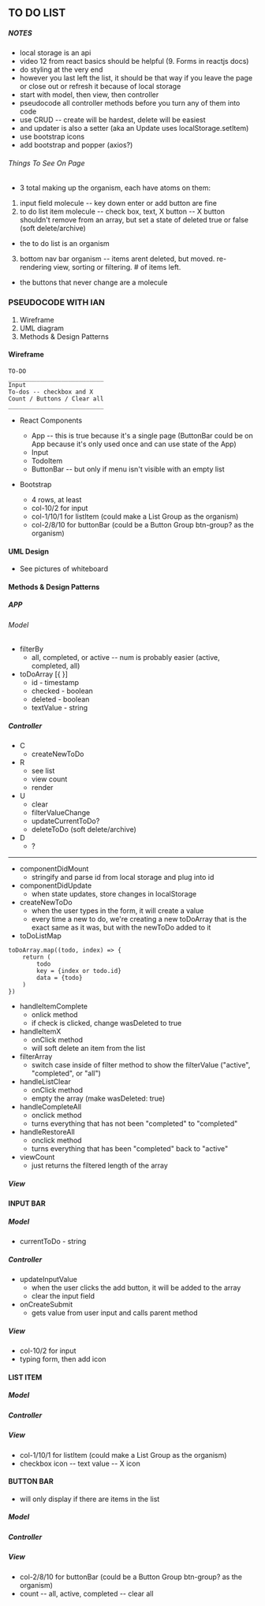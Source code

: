 ## TO DO LIST

##### NOTES

-   local storage is an api
-   video 12 from react basics should be helpful (9. Forms in reactjs docs)
-   do styling at the very end
-   however you last left the list, it should be that way if you leave the page or close out or refresh it because of local storage
-   start with model, then view, then controller
-   pseudocode all controller methods before you turn any of them into code
-   use CRUD -- create will be hardest, delete will be easiest
-   and updater is also a setter (aka an Update uses localStorage.setItem)
-   use bootstrap icons
-   add bootstrap and popper (axios?)

###### Things To See On Page

-   3 total making up the organism, each have atoms on them:

1. input field molecule -- key down enter or add button are fine
2. to do list item molecule -- check box, text, X button -- X button shouldn't remove from an array, but set a state of deleted true or false (soft delete/archive)

-   the to do list is an organism

3. bottom nav bar organism -- items arent deleted, but moved. re-rendering view, sorting or filtering. # of items left.

-   the buttons that never change are a molecule

### PSEUDOCODE WITH IAN

1. Wireframe
2. UML diagram
3. Methods & Design Patterns

#### Wireframe

```
TO-DO
___________________________
Input
To-dos -- checkbox and X
Count / Buttons / Clear all
___________________________
```

-   React Components

    -   App -- this is true because it's a single page (ButtonBar could be on App because it's only used once and can use state of the App)
    -   Input
    -   TodoItem
    -   ButtonBar -- but only if menu isn't visible with an empty list

-   Bootstrap
    -   4 rows, at least
    -   col-10/2 for input
    -   col-1/10/1 for listItem (could make a List Group as the organism)
    -   col-2/8/10 for buttonBar (could be a Button Group btn-group? as the organism)

#### UML Design

-   See pictures of whiteboard

#### Methods & Design Patterns

##### APP

###### Model

-   filterBy
    -   all, completed, or active -- num is probably easier (active, completed, all)
-   toDoArray [{ }]
    -   id - timestamp
    -   checked - boolean
    -   deleted - boolean
    -   textValue - string

##### Controller

-   C
    -   createNewToDo
-   R
    -   see list
    -   view count
    -   render
-   U
    -   clear
    -   filterValueChange
    -   updateCurrentToDo?
    -   deleteToDo (soft delete/archive)
-   D
    -   ?

---

-   componentDidMount
    -   stringify and parse id from local storage and plug into id
-   componentDidUpdate
    -   when state updates, store changes in localStorage
-   createNewToDo
    -   when the user types in the form, it will create a value
    -   every time a new to do, we're creating a new toDoArray that is the exact same as it was, but with the newToDo added to it
-   toDoListMap

```
toDoArray.map((todo, index) => {
    return (
        todo
        key = {index or todo.id}
        data = {todo}
    )
})
```

-   handleItemComplete
    -   onlick method
    -   if check is clicked, change wasDeleted to true
-   handleItemX
    -   onClick method
    -   will soft delete an item from the list
-   filterArray
    -   switch case inside of filter method to show the filterValue ("active", "completed", or "all")
-   handleListClear
    -   onClick method
    -   empty the array (make wasDeleted: true)
-   handleCompleteAll
    -   onclick method
    -   turns everything that has not been "completed" to "completed"
-   handleRestoreAll
    -   onclick method
    -   turns everything that has been "completed" back to "active"
-   viewCount
    -   just returns the filtered length of the array

##### View

#### INPUT BAR

##### Model

-   currentToDo - string

##### Controller

-   updateInputValue
    -   when the user clicks the add button, it will be added to the array
    -   clear the input field
-   onCreateSubmit
    -   gets value from user input and calls parent method

##### View

-   col-10/2 for input
-   typing form, then add icon

#### LIST ITEM

##### Model

##### Controller

##### View

-   col-1/10/1 for listItem (could make a List Group as the organism)
-   checkbox icon -- text value -- X icon

#### BUTTON BAR

-   will only display if there are items in the list

##### Model

##### Controller

##### View

-   col-2/8/10 for buttonBar (could be a Button Group btn-group? as the organism)
-   count -- all, active, completed -- clear all
